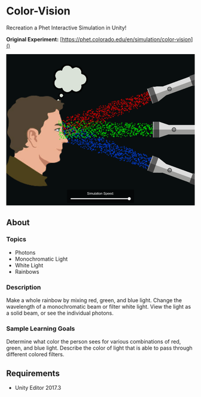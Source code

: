 # Color-Vision
Recreation a Phet Interactive Simulation in Unity!

**Original Experiment:** [https://phet.colorado.edu/en/simulation/color-vision]()

![screenshot](https://github.com/kindingerlek/Color-Vision/blob/master/Screenshots/screen_900x720_2018-03-16_23-11-28.png)

## About
### Topics
- Photons
- Monochromatic Light
- White Light
- Rainbows

### Description
Make a whole rainbow by mixing red, green, and blue light. Change the wavelength of a monochromatic beam or filter white light. View the light as a solid beam, or see the individual photons.

### Sample Learning Goals
Determine what color the person sees for various combinations of red, green, and blue light.
Describe the color of light that is able to pass through different colored filters.

## Requirements
 - Unity Editor 2017.3
